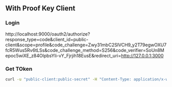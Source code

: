 ## With Proof Key Client

### Login

http://localhost:9000/oauth2/authorize?response_type=code&client_id=public-client&scope=profile&code_challenge=Zwy31mbC2SlVCH9_y2T79egwOXU7fcR5Wus5Rv6tLSs&code_challenge_method=S256&code_verifier=SoUn8Mepoc5wiXE_z84OlpbsYIi-vY_Fjrjih18EusE&redirect_uri=http://127.0.0.1:3000

### Get TOken

```sh
curl -u "public-client:public-secret" -H "Content-Type: application/x-www-form-urlencoded" -X POST http://localhost:9000/oauth2/token -d "grant_type=authorization_code&redirect_uri=http://127.0.0.1:3000&Code=Hiy6Ai_hEtEUMFa4AzaHjzLKrH7qsK9rwSf77-ngVfRSRh5DMmcnBuk8fdoSDjcV5TbSe_UocE9k8iDmu_oNdUnA6PK31O4pcGAbGdZ4kB-aS3HsS9Td0IDYd1Fob12o&code_verifier=SoUn8Mepoc5wiXE_z84OlpbsYIi-vY_Fjrjih18EusE&code_challenge=Zwy31mbC2SlVCH9_y2T79egwOXU7fcR5Wus5Rv6tLSs&client_id=public-client&code_challenge_method=S256" | jq .
```